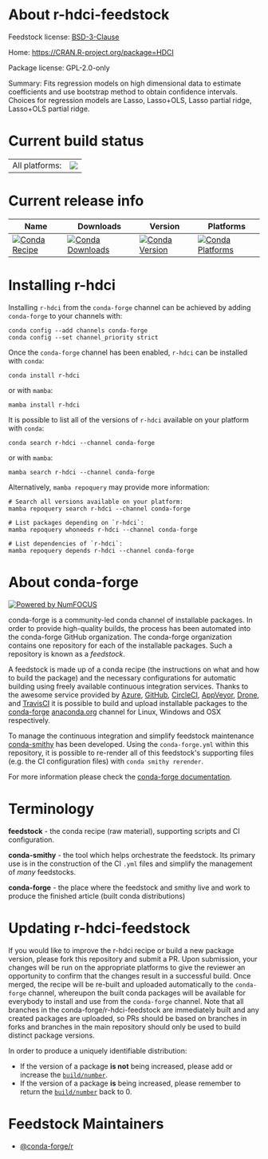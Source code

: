 About r-hdci-feedstock
======================

Feedstock license: [BSD-3-Clause](https://github.com/conda-forge/r-hdci-feedstock/blob/main/LICENSE.txt)

Home: https://CRAN.R-project.org/package=HDCI

Package license: GPL-2.0-only

Summary: Fits regression models on high dimensional data to estimate coefficients and use bootstrap method to obtain confidence intervals. Choices for regression models are Lasso, Lasso+OLS, Lasso partial ridge, Lasso+OLS partial ridge.

Current build status
====================


<table><tr><td>All platforms:</td>
    <td>
      <a href="https://dev.azure.com/conda-forge/feedstock-builds/_build/latest?definitionId=19802&branchName=main">
        <img src="https://dev.azure.com/conda-forge/feedstock-builds/_apis/build/status/r-hdci-feedstock?branchName=main">
      </a>
    </td>
  </tr>
</table>

Current release info
====================

| Name | Downloads | Version | Platforms |
| --- | --- | --- | --- |
| [![Conda Recipe](https://img.shields.io/badge/recipe-r--hdci-green.svg)](https://anaconda.org/conda-forge/r-hdci) | [![Conda Downloads](https://img.shields.io/conda/dn/conda-forge/r-hdci.svg)](https://anaconda.org/conda-forge/r-hdci) | [![Conda Version](https://img.shields.io/conda/vn/conda-forge/r-hdci.svg)](https://anaconda.org/conda-forge/r-hdci) | [![Conda Platforms](https://img.shields.io/conda/pn/conda-forge/r-hdci.svg)](https://anaconda.org/conda-forge/r-hdci) |

Installing r-hdci
=================

Installing `r-hdci` from the `conda-forge` channel can be achieved by adding `conda-forge` to your channels with:

```
conda config --add channels conda-forge
conda config --set channel_priority strict
```

Once the `conda-forge` channel has been enabled, `r-hdci` can be installed with `conda`:

```
conda install r-hdci
```

or with `mamba`:

```
mamba install r-hdci
```

It is possible to list all of the versions of `r-hdci` available on your platform with `conda`:

```
conda search r-hdci --channel conda-forge
```

or with `mamba`:

```
mamba search r-hdci --channel conda-forge
```

Alternatively, `mamba repoquery` may provide more information:

```
# Search all versions available on your platform:
mamba repoquery search r-hdci --channel conda-forge

# List packages depending on `r-hdci`:
mamba repoquery whoneeds r-hdci --channel conda-forge

# List dependencies of `r-hdci`:
mamba repoquery depends r-hdci --channel conda-forge
```


About conda-forge
=================

[![Powered by
NumFOCUS](https://img.shields.io/badge/powered%20by-NumFOCUS-orange.svg?style=flat&colorA=E1523D&colorB=007D8A)](https://numfocus.org)

conda-forge is a community-led conda channel of installable packages.
In order to provide high-quality builds, the process has been automated into the
conda-forge GitHub organization. The conda-forge organization contains one repository
for each of the installable packages. Such a repository is known as a *feedstock*.

A feedstock is made up of a conda recipe (the instructions on what and how to build
the package) and the necessary configurations for automatic building using freely
available continuous integration services. Thanks to the awesome service provided by
[Azure](https://azure.microsoft.com/en-us/services/devops/), [GitHub](https://github.com/),
[CircleCI](https://circleci.com/), [AppVeyor](https://www.appveyor.com/),
[Drone](https://cloud.drone.io/welcome), and [TravisCI](https://travis-ci.com/)
it is possible to build and upload installable packages to the
[conda-forge](https://anaconda.org/conda-forge) [anaconda.org](https://anaconda.org/)
channel for Linux, Windows and OSX respectively.

To manage the continuous integration and simplify feedstock maintenance
[conda-smithy](https://github.com/conda-forge/conda-smithy) has been developed.
Using the ``conda-forge.yml`` within this repository, it is possible to re-render all of
this feedstock's supporting files (e.g. the CI configuration files) with ``conda smithy rerender``.

For more information please check the [conda-forge documentation](https://conda-forge.org/docs/).

Terminology
===========

**feedstock** - the conda recipe (raw material), supporting scripts and CI configuration.

**conda-smithy** - the tool which helps orchestrate the feedstock.
                   Its primary use is in the construction of the CI ``.yml`` files
                   and simplify the management of *many* feedstocks.

**conda-forge** - the place where the feedstock and smithy live and work to
                  produce the finished article (built conda distributions)


Updating r-hdci-feedstock
=========================

If you would like to improve the r-hdci recipe or build a new
package version, please fork this repository and submit a PR. Upon submission,
your changes will be run on the appropriate platforms to give the reviewer an
opportunity to confirm that the changes result in a successful build. Once
merged, the recipe will be re-built and uploaded automatically to the
`conda-forge` channel, whereupon the built conda packages will be available for
everybody to install and use from the `conda-forge` channel.
Note that all branches in the conda-forge/r-hdci-feedstock are
immediately built and any created packages are uploaded, so PRs should be based
on branches in forks and branches in the main repository should only be used to
build distinct package versions.

In order to produce a uniquely identifiable distribution:
 * If the version of a package **is not** being increased, please add or increase
   the [``build/number``](https://docs.conda.io/projects/conda-build/en/latest/resources/define-metadata.html#build-number-and-string).
 * If the version of a package **is** being increased, please remember to return
   the [``build/number``](https://docs.conda.io/projects/conda-build/en/latest/resources/define-metadata.html#build-number-and-string)
   back to 0.

Feedstock Maintainers
=====================

* [@conda-forge/r](https://github.com/conda-forge/r/)

